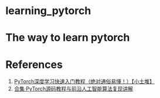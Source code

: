 # learning_pytorch
# The way to learn pytorch

# References
1. [PyTorch深度学习快速入门教程（绝对通俗易懂！）【小土堆】](https://www.bilibili.com/video/BV1hE411t7RN/?spm_id_from=333.1007.top_right_bar_window_custom_collection.content.click&vd_source=8ccc1b479b2dcfdc0a2ecd6b4c1e0647)
2. [合集·PyTorch源码教程与前沿人工智能算法复现讲解](https://space.bilibili.com/373596439/channel/collectiondetail?sid=57707)
